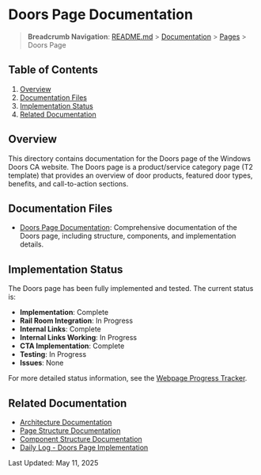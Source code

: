 # Doors Page Documentation

> **Breadcrumb Navigation**: [README.md](../../../README.md) > [Documentation](../../index.md) > [Pages](../index.md) > Doors Page

## Table of Contents

1. [Overview](#overview)
2. [Documentation Files](#documentation-files)
3. [Implementation Status](#implementation-status)
4. [Related Documentation](#related-documentation)

## Overview

This directory contains documentation for the Doors page of the Windows Doors CA website. The Doors page is a product/service category page (T2 template) that provides an overview of door products, featured door types, benefits, and call-to-action sections.

## Documentation Files

- [Doors Page Documentation](./doors-page-documentation.md): Comprehensive documentation of the Doors page, including structure, components, and implementation details.

## Implementation Status

The Doors page has been fully implemented and tested. The current status is:

- **Implementation**: Complete
- **Rail Room Integration**: In Progress
- **Internal Links**: Complete
- **Internal Links Working**: In Progress
- **CTA Implementation**: Complete
- **Testing**: In Progress
- **Issues**: None

For more detailed status information, see the [Webpage Progress Tracker](../../tracking/webpage-progress-tracker.md).

## Related Documentation

- [Architecture Documentation](../../architecture/architecture-documentation.md)
- [Page Structure Documentation](../../architecture/page-structure.md)
- [Component Structure Documentation](../../architecture/component-structure.md)
- [Daily Log - Doors Page Implementation](../../daily-logs/2025-05-11-doors-page-implementation.md)

Last Updated: May 11, 2025
